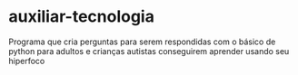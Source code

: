 # auxiliar-tecnologia
Programa que cria perguntas para serem respondidas com o básico de python para adultos e crianças autistas conseguirem aprender usando seu hiperfoco
